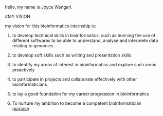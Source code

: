 hello, my name is Joyce Wangari. 


#MY VISION

my vision for this bioinformatics internship is:

1. to develop technical skills in bioinformatics, such as learning the use of different softwares to be able to understand, analyse and interprete data relating to genomics

2. to develop soft skills such as writing and presentation skills

3. to identify my areas of interest in bioinformatics and explore such areas proactively

4. to participate in projects and collaborate effectively with other bioinformaticians

6. to lay a good foundation for my career progression in bioinformatics

7. To nurture my ambition to become a competent bioinformatician
[purpose](https://github.com/WANGARIJOYCE/joyce_Bioinformatics-internship/blob/main/PURPOSE%20ROADMAP.md)
